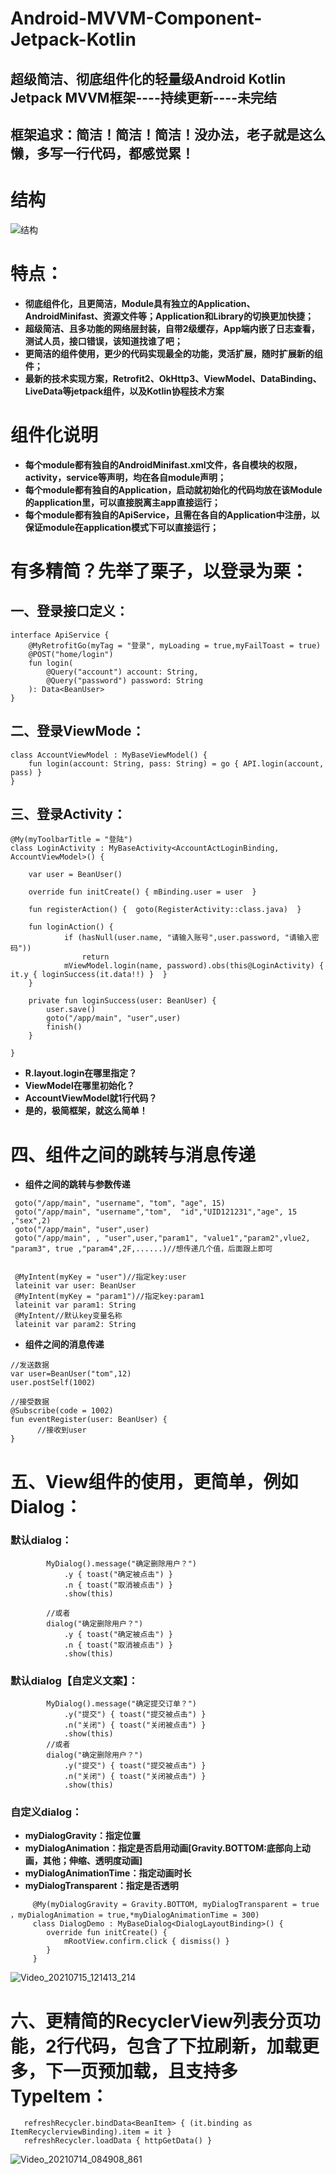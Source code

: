 # Android-MVVM-Component-Jetpack-Kotlin
## 超级简洁、彻底组件化的轻量级Android Kotlin Jetpack MVVM框架----持续更新----未完结
## 框架追求：简洁！简洁！简洁！没办法，老子就是这么懒，多写一行代码，都感觉累！

# 结构
![结构](https://user-images.githubusercontent.com/4067327/125152474-577f7880-e17f-11eb-8e94-8813379e2d53.jpg)
# 特点：
* **彻底组件化，且更简洁，Module具有独立的Application、AndroidMinifast、资源文件等；Application和Library的切换更加快捷；**
* **超级简洁、且多功能的网络层封装，自带2级缓存，App端内嵌了日志查看，测试人员，接口错误，该知道找谁了吧；**
* **更简洁的组件使用，更少的代码实现最全的功能，灵活扩展，随时扩展新的组件；**
* **最新的技术实现方案，Retrofit2、OkHttp3、ViewModel、DataBinding、LiveData等jetpack组件，以及Kotlin协程技术方案**

# 组件化说明
* **每个module都有独自的AndroidMinifast.xml文件，各自模块的权限，activity，service等声明，均在各自module声明；**
* **每个module都有独自的Application，启动就初始化的代码均放在该Module的application里，可以直接脱离主app直接运行；**
* **每个module都有独自的ApiService，且需在各自的Application中注册，以保证module在application模式下可以直接运行；**
# 有多精简？先举了栗子，以登录为栗：
## 一、登录接口定义：
```
interface ApiService {
    @MyRetrofitGo(myTag = "登录", myLoading = true,myFailToast = true)
    @POST("home/login")
    fun login(
        @Query("account") account: String,
        @Query("password") password: String
    ): Data<BeanUser>
}
```
## 二、登录ViewMode：
```
class AccountViewModel : MyBaseViewModel() {
    fun login(account: String, pass: String) = go { API.login(account, pass) }
}
```
## 三、登录Activity：

```
@My(myToolbarTitle = "登陆")
class LoginActivity : MyBaseActivity<AccountActLoginBinding, AccountViewModel>() {

    var user = BeanUser()
    
    override fun initCreate() { mBinding.user = user  }

    fun registerAction() {  goto(RegisterActivity::class.java)  }

    fun loginAction() {
            if (hasNull(user.name, "请输入账号",user.password, "请输入密码"))
                return
            mViewModel.login(name, password).obs(this@LoginActivity) {  it.y { loginSuccess(it.data!!) }  }
    }

    private fun loginSuccess(user: BeanUser) {
        user.save()
        goto("/app/main", "user",user)
        finish()
    }

}
```
* **R.layout.login在哪里指定？**
* **ViewModel在哪里初始化？**
* **AccountViewModel就1行代码？**
* **是的，极简框架，就这么简单！**
# 四、组件之间的跳转与消息传递
*  **组件之间的跳转与参数传递**
```
 goto("/app/main", "username", "tom", "age", 15)
 goto("/app/main", "username","tom",  "id","UID121231","age", 15 ,"sex",2)
 goto("/app/main", "user",user)
 goto("/app/main", , "user",user,"param1", "value1","param2",vlue2, "param3", true ,"param4",2F,......)//想传递几个值，后面跟上即可


 @MyIntent(myKey = "user")//指定key:user
 lateinit var user: BeanUser
 @MyIntent(myKey = "param1")//指定key:param1
 lateinit var param1: String
 @MyIntent//默认key变量名称
 lateinit var param2: String

```
*  **组件之间的消息传递**
```
//发送数据
var user=BeanUser("tom",12)
user.postSelf(1002)

//接受数据
@Subscribe(code = 1002)
fun eventRegister(user: BeanUser) {
      //接收到user
}
```

# 五、View组件的使用，更简单，例如Dialog：
### 默认dialog：
```
        MyDialog().message("确定删除用户？")
            .y { toast("确定被点击") }
            .n { toast("取消被点击") }
            .show(this)

        //或者
        dialog("确定删除用户？")
            .y { toast("确定被点击") }
            .n { toast("取消被点击") }
            .show(this)
```
### 默认dialog【自定义文案】：
```
        MyDialog().message("确定提交订单？")
            .y("提交") { toast("提交被点击") }
            .n("关闭") { toast("关闭被点击") }
            .show(this)
        //或者
        dialog("确定删除用户？")
            .y("提交") { toast("提交被点击") }
            .n("关闭") { toast("关闭被点击") }
            .show(this)
```
### 自定义dialog：
* **myDialogGravity：指定位置**
* **myDialogAnimation：指定是否启用动画[Gravity.BOTTOM:底部向上动画，其他；伸缩、透明度动画]**
* **myDialogAnimationTime：指定动画时长**
* **myDialogTransparent：指定是否透明**
```
     @My(myDialogGravity = Gravity.BOTTOM, myDialogTransparent = true ，myDialogAnimation = true,*myDialogAnimationTime = 300)
     class DialogDemo : MyBaseDialog<DialogLayoutBinding>() {
        override fun initCreate() {
            mRootView.confirm.click { dismiss() }
        }
     }
```
![Video_20210715_121413_214](https://user-images.githubusercontent.com/4067327/125656327-2da3c27e-37b8-4f9f-a5b3-9374696569c5.gif)



# 六、更精简的RecyclerView列表分页功能，2行代码，包含了下拉刷新，加载更多，下一页预加载，且支持多TypeItem：
```
   refreshRecycler.bindData<BeanItem> { (it.binding as ItemRecyclerviewBinding).item = it }
   refreshRecycler.loadData { httpGetData() }
```
![Video_20210714_084908_861](https://user-images.githubusercontent.com/4067327/125624671-a129958c-5f45-4519-832a-35250ea0a932.gif)


